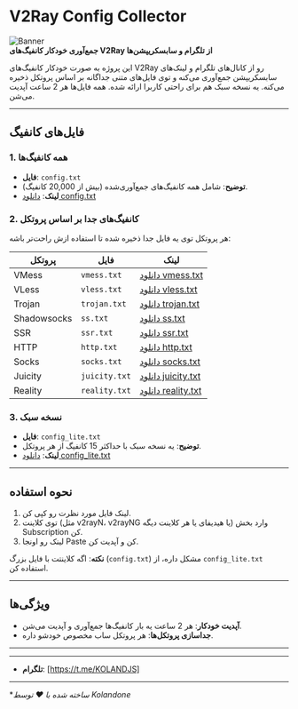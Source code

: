 # V2Ray Config Collector

![Banner](https://via.placeholder.com/800x200.png?text=V2Ray+Config+Collector)  
**جمع‌آوری خودکار کانفیگ‌های V2Ray از تلگرام و سابسکریپشن‌ها**

این پروژه به صورت خودکار کانفیگ‌های V2Ray رو از کانال‌های تلگرام و لینک‌های سابسکریپشن جمع‌آوری می‌کنه و توی فایل‌های متنی جداگانه بر اساس پروتکل ذخیره می‌کنه. یه نسخه سبک هم برای راحتی کاربرا ارائه شده. همه فایل‌ها هر 2 ساعت آپدیت می‌شن.

---

## فایل‌های کانفیگ

### 1. همه کانفیگ‌ها
- **فایل**: `config.txt`
- **توضیح**: شامل همه کانفیگ‌های جمع‌آوری‌شده (بیش از 20,000 کانفیگ).
- **لینک**: [دانلود config.txt](https://raw.githubusercontent.com/Kolandone/v2raycollector/main/config.txt)

### 2. کانفیگ‌های جدا بر اساس پروتکل
هر پروتکل توی یه فایل جدا ذخیره شده تا استفاده ازش راحت‌تر باشه:

| پروتکل      | فایل          | لینک                                       |
|-------------|---------------|-------------------------------------------------|
| VMess       | `vmess.txt`   | [دانلود vmess.txt](https://raw.githubusercontent.com/Kolandone/v2raycollector/main/vmess.txt)   |
| VLess       | `vless.txt`   | [دانلود vless.txt](https://raw.githubusercontent.com/Kolandone/v2raycollector/main/vless.txt)   |
| Trojan      | `trojan.txt`  | [دانلود trojan.txt](https://raw.githubusercontent.com/Kolandone/v2raycollector/main/trojan.txt) |
| Shadowsocks | `ss.txt`      | [دانلود ss.txt](https://raw.githubusercontent.com/Kolandone/v2raycollector/main/ss.txt)       |
| SSR         | `ssr.txt`     | [دانلود ssr.txt](https://raw.githubusercontent.com/Kolandone/v2raycollector/main/ssr.txt)     |
| HTTP        | `http.txt`    | [دانلود http.txt](https://raw.githubusercontent.com/Kolandone/v2raycollector/main/http.txt)   |
| Socks       | `socks.txt`   | [دانلود socks.txt](https://raw.githubusercontent.com/Kolandone/v2raycollector/main/socks.txt) |
| Juicity     | `juicity.txt` | [دانلود juicity.txt](https://raw.githubusercontent.com/Kolandone/v2raycollector/main/juicity.txt) |
| Reality     | `reality.txt` | [دانلود reality.txt](https://raw.githubusercontent.com/Kolandone/v2raycollector/main/reality.txt) |

### 3. نسخه سبک
- **فایل**: `config_lite.txt`
- **توضیح**: یه نسخه سبک با حداکثر 15 کانفیگ از هر پروتکل.
- **لینک**: [دانلود config_lite.txt](https://raw.githubusercontent.com/Kolandone/v2raycollector/main/config_lite.txt)

---

## نحوه استفاده
1. لینک فایل مورد نظرت رو کپی کن.
2. توی کلاینت (مثل v2rayN، v2rayNG یا هیدیفای یا هر کلاینت دیگه) وارد بخش Subscription کن.
3. لینک رو اونجا Paste کن و آپدیت کن.

**نکته**: اگه کلاینتت با فایل بزرگ (`config.txt`) مشکل داره، از `config_lite.txt` استفاده کن.

---

## ویژگی‌ها
- **آپدیت خودکار**: هر 2 ساعت یه بار کانفیگ‌ها جمع‌آوری و آپدیت می‌شن.
- **جداسازی پروتکل‌ها**: هر پروتکل ساب مخصوص خودشو داره.

---


---
- **تلگرام**: [https://t.me/KOLANDJS]  

---


**ساخته شده با ❤️ توسط Kolandone*
